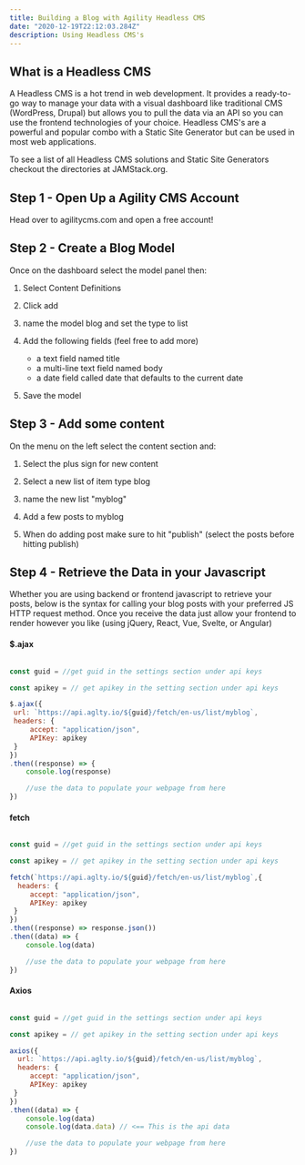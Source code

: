 ```yaml
---
title: Building a Blog with Agility Headless CMS
date: "2020-12-19T22:12:03.284Z"
description: Using Headless CMS's
---
```


## What is a Headless CMS

A Headless CMS is a hot trend in web development. It provides a ready-to-go way to manage your data with a visual dashboard like traditional CMS (WordPress, Drupal) but allows you to pull the data via an API so you can use the frontend technologies of your choice. Headless CMS's are a powerful and popular combo with a Static Site Generator but can be used in most web applications.

To see a list of all Headless CMS solutions and Static Site Generators checkout the directories at JAMStack.org.

## Step 1 - Open Up a Agility CMS Account

Head over to agilitycms.com and open a free account!

## Step 2 - Create a Blog Model

Once on the dashboard select the model panel then:

1. Select Content Definitions

2. Click add

3. name the model blog and set the type to list

4. Add the following fields (feel free to add more)
    - a text field named title
    - a multi-line text field named body
    - a date field called date that defaults to the current date

5. Save the model

## Step 3 - Add some content

On the menu on the left select the content section and:

1. Select the plus sign for new content

2. Select a new list of item type blog

3. name the new list "myblog"

4. Add a few posts to myblog

5. When do adding post make sure to hit "publish" (select the posts before hitting publish)

## Step 4 - Retrieve the Data in your Javascript

Whether you are using backend or frontend javascript to retrieve your posts, below is the syntax for calling your blog posts with your preferred JS HTTP request method. Once you receive the data just allow your frontend to render however you like (using jQuery, React, Vue, Svelte, or Angular)

#### $.ajax

```js

const guid = //get guid in the settings section under api keys

const apikey = // get apikey in the setting section under api keys

$.ajax({
 url: `https://api.aglty.io/${guid}/fetch/en-us/list/myblog`,
 headers: {
     accept: "application/json",
     APIKey: apikey
 }   
})
.then((response) => {
    console.log(response)

    //use the data to populate your webpage from here
})

```

#### fetch
```js

const guid = //get guid in the settings section under api keys

const apikey = // get apikey in the setting section under api keys

fetch(`https://api.aglty.io/${guid}/fetch/en-us/list/myblog`,{
  headers: {
     accept: "application/json",
     APIKey: apikey
 }   
})
.then((response) => response.json())
.then((data) => {
    console.log(data)

    //use the data to populate your webpage from here
})

```

#### Axios

```js

const guid = //get guid in the settings section under api keys

const apikey = // get apikey in the setting section under api keys

axios({
  url: `https://api.aglty.io/${guid}/fetch/en-us/list/myblog`,
  headers: {
     accept: "application/json",
     APIKey: apikey
 }   
})
.then((data) => {
    console.log(data)
    console.log(data.data) // <== This is the api data

    //use the data to populate your webpage from here
})

```
